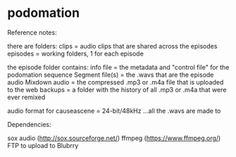 # podomation

Reference notes:

there are folders: clips = audio clips that are shared across the episodes episodes = working folders, 1 for each episode

the episode folder contains: info file = the metadata and "control file" for the podomation sequence Segment file(s) = the .wavs that are the episode audio Mixdown audio = the compressed .mp3 or .m4a file that is uploaded to the web backups = a folder with the history of all .mp3 or .m4a that were ever remixed

audio format for causeascene = 24-bit/48kHz ...all the .wavs are made to

Dependencies:

sox audio (http://sox.sourceforge.net/)
ffmpeg (https://www.ffmpeg.org/)
FTP to upload to Blubrry
